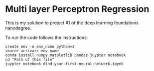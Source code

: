 # Multi layer Perceptron Regression
This is my solution to project #1 of the deep learning foundations nanodegree.

To run the code follows the instructions:


```
create env -n env_name python=3
source activate env_name
conda install numpy matplotlib pandas juypter notebook
cd "Path of this file"
juypter notebook dlnd-your-first-neural-network.ipynb
```
